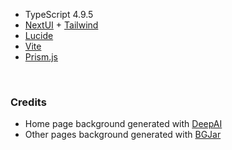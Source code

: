 - TypeScript 4.9.5
- [NextUI](https://nextui.org/) + [Tailwind](https://tailwindcss.com/)
- [Lucide](https://lucide.dev/)
- [Vite](https://vitejs.dev/)
- [Prism.js](https://prismjs.com/)

<br/>

### Credits

- Home page background generated with [DeepAI](https://deepai.org)
- Other pages background generated with [BGJar](https://bgjar.com/)
